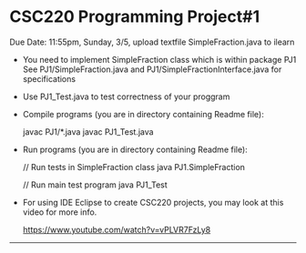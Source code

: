 CSC220 Programming Project#1
============================
 
Due Date: 11:55pm, Sunday, 3/5, upload textfile SimpleFraction.java to ilearn

- You need to implement SimpleFraction class which is within package PJ1
  See PJ1/SimpleFraction.java and PJ1/SimpleFractionInterface.java for specifications

- Use PJ1_Test.java to test correctness of your proggram

- Compile programs (you are in directory containing Readme file):
	
  javac PJ1/*.java
  javac PJ1_Test.java

- Run programs (you are in directory containing Readme file):

  // Run tests in SimpleFraction class
  java PJ1.SimpleFraction	

  // Run main test program
  java PJ1_Test		

- For using IDE Eclipse to create CSC220 projects, you may look at this video for more info. 
  
  https://www.youtube.com/watch?v=vPLVR7FzLy8
  

************************************************************
